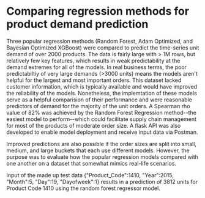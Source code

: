 # Comparing regression methods for product demand prediction
Three popular regression methods (Random Forest, Adam Optimized, and Bayesian Optimized XGBoost) were compared to predict the time-series unit demand of over 2000 products. The data is fairly large with > 1M rows, but relatively few key features, which results in weak predictability at the demand extremes for all of the models. In real business terms, the poor predictabiltiy of very large demands (>3000 units) means the models aren't helpful for the largest and most important orders. This dataset lacked customer information, which is typically available and would have improved the reliability of the models. Nonetheless, the implemtation of these models serve as a helpful comparision of their performance and were reasonable predictors of demand for the majority of the unit orders. A Spearman rho value of 82% was achieved by the Random Forest Regression method--the easiest model to perform--which could facilitate supply chain management for most of the products of moderate order size. A flask API was also developed to enable model deployment and receive input data via Postman.

Improved predictions are also possible if the order sizes are split into small, medium, and large buckets that each use different models. However, the purpose was to evaluate how the popular regression models compared with one another on a dataset that somewhat mimics real-life scenarios.

Input of the made up test data {"Product_Code":1410, "Year":2015, "Month":5, "Day":19, "Dayofweek":1} results in a prediction of 3812 units for Product Code 1410 using the random forest regressor model.
